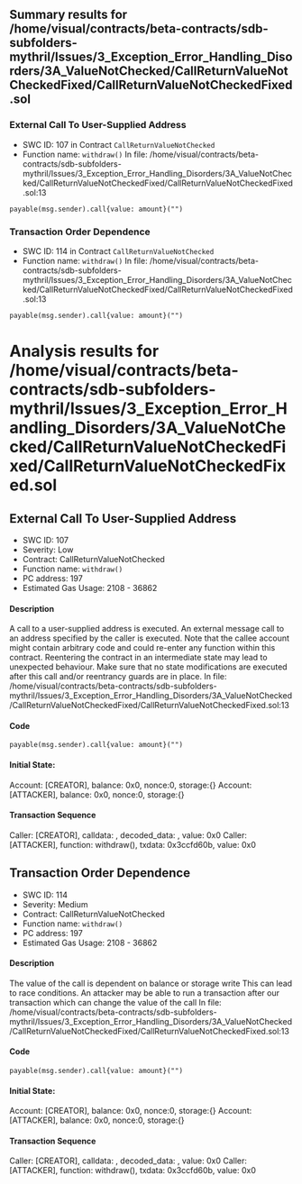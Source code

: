 ## Summary results for /home/visual/contracts/beta-contracts/sdb-subfolders-mythril/Issues/3_Exception_Error_Handling_Disorders/3A_ValueNotChecked/CallReturnValueNotCheckedFixed/CallReturnValueNotCheckedFixed.sol
### External Call To User-Supplied Address
- SWC ID: 107 in Contract `CallReturnValueNotChecked`
- Function name: `withdraw()`
In file: /home/visual/contracts/beta-contracts/sdb-subfolders-mythril/Issues/3_Exception_Error_Handling_Disorders/3A_ValueNotChecked/CallReturnValueNotCheckedFixed/CallReturnValueNotCheckedFixed.sol:13
```
payable(msg.sender).call{value: amount}("")
```
### Transaction Order Dependence
- SWC ID: 114 in Contract `CallReturnValueNotChecked`
- Function name: `withdraw()`
In file: /home/visual/contracts/beta-contracts/sdb-subfolders-mythril/Issues/3_Exception_Error_Handling_Disorders/3A_ValueNotChecked/CallReturnValueNotCheckedFixed/CallReturnValueNotCheckedFixed.sol:13
```
payable(msg.sender).call{value: amount}("")
```
# Analysis results for /home/visual/contracts/beta-contracts/sdb-subfolders-mythril/Issues/3_Exception_Error_Handling_Disorders/3A_ValueNotChecked/CallReturnValueNotCheckedFixed/CallReturnValueNotCheckedFixed.sol

## External Call To User-Supplied Address
- SWC ID: 107
- Severity: Low
- Contract: CallReturnValueNotChecked
- Function name: `withdraw()`
- PC address: 197
- Estimated Gas Usage: 2108 - 36862

#### Description

A call to a user-supplied address is executed.
An external message call to an address specified by the caller is executed. Note that the callee account might contain arbitrary code and could re-enter any function within this contract. Reentering the contract in an intermediate state may lead to unexpected behaviour. Make sure that no state modifications are executed after this call and/or reentrancy guards are in place.
In file: /home/visual/contracts/beta-contracts/sdb-subfolders-mythril/Issues/3_Exception_Error_Handling_Disorders/3A_ValueNotChecked/CallReturnValueNotCheckedFixed/CallReturnValueNotCheckedFixed.sol:13

#### Code

```
payable(msg.sender).call{value: amount}("")
```

#### Initial State:

Account: [CREATOR], balance: 0x0, nonce:0, storage:{}
Account: [ATTACKER], balance: 0x0, nonce:0, storage:{}

#### Transaction Sequence

Caller: [CREATOR], calldata: , decoded_data: , value: 0x0
Caller: [ATTACKER], function: withdraw(), txdata: 0x3ccfd60b, value: 0x0


## Transaction Order Dependence
- SWC ID: 114
- Severity: Medium
- Contract: CallReturnValueNotChecked
- Function name: `withdraw()`
- PC address: 197
- Estimated Gas Usage: 2108 - 36862

#### Description

The value of the call is dependent on balance or storage write
This can lead to race conditions. An attacker may be able to run a transaction after our transaction which can change the value of the call
In file: /home/visual/contracts/beta-contracts/sdb-subfolders-mythril/Issues/3_Exception_Error_Handling_Disorders/3A_ValueNotChecked/CallReturnValueNotCheckedFixed/CallReturnValueNotCheckedFixed.sol:13

#### Code

```
payable(msg.sender).call{value: amount}("")
```

#### Initial State:

Account: [CREATOR], balance: 0x0, nonce:0, storage:{}
Account: [ATTACKER], balance: 0x0, nonce:0, storage:{}

#### Transaction Sequence

Caller: [CREATOR], calldata: , decoded_data: , value: 0x0
Caller: [ATTACKER], function: withdraw(), txdata: 0x3ccfd60b, value: 0x0


